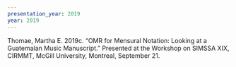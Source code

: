 ```yaml
---
presentation_year: 2019
year: 2019
---
```


Thomae, Martha E. 2019c. “OMR for Mensural Notation: Looking at a Guatemalan Music Manuscript.” Presented at the Workshop on SIMSSA XIX, CIRMMT, McGill University, Montreal, September 21.